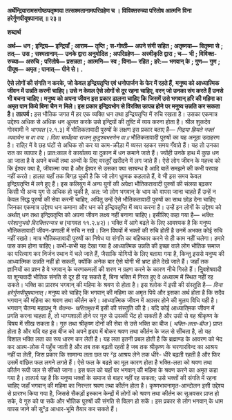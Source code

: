 **अर्थेन्द्रियारामसगोष्ठ्यतृष्णया** **तत्सश्मतानामपरिग्रहेण च ।** **विविक्तरुच्या परितोष आत्मनि** **विना हरेर्गुणपीयूषपानात् ॥ २३॥** 

**शब्दार्थ** 

**अर्थ—** **धन** **; इन्द्रिय—** **इन्द्रियाँ** **; आराम—** **तृप्ति** **; स-गोष्ठी—** **अपने संगी सहित** **; अतृष्णया—** **वितृष्णा से** **; तत्—** **उस** **;** **सश्मतानाम्—** **उनके द्वारा अनुमोदित** **; अपरिग्रहेण—** **अस्वीकृति द्वारा** **; च—** **भी** **; विविक्त-रुच्या—** **अरुचि** **; परितोषे—** **प्रसन्नता** **;** **आत्मनि—** **स्व** **; विना—** **रहित** **; हरे:—** **भगवान् के** **; गुण—** **गुण** **; पीयूष—** **अमृत** **; पानात्—** **पीने से।** **.** 

**ऐसे लोगों की संगति न करके, जो केवल इन्द्रियतृप्ति एवं धनोपार्जन के फेर में रहते हैं,** **मनुष्य को आध्यात्मिक जीवन में उन्नति करनी चाहिए। उसे न केवल ऐसे लोगों से दूर रहना** **चाहिए, वरन् जो उनका संग करते हैं उनसे भी बचना चाहिए। मनुष्य को अपना जीवन इस** **प्रकार ढालना चाहिए कि जिसमें उसे भगवान् हरि की महिमा का अमृत पान किये बिना चैन न** **मिले। इस प्रकार इन्द्रियभोग से विरक्ति उत्पन्न होने पर मनुष्य उन्नति कर सकता है।** **तात्पर्य :** इस भौतिक जगत में हर एक व्यक्ति धन तथा इन्द्रियतृप्ति में रुचि रखता है। उसका एकमात्र उद्देश्य अधिक से अधिक धन अॢजत करके उसे इन्द्रियों की तुष्टि में व्यय करना होता है। श्रील शुकदेव गोस्वामी ने *भागवत* (२.१.३) में भौतिकतावादी पुरुषों के लक्षण इस प्रकार बताए हैं— *निद्रया ह्रियते नक्तं व्यवायेन च वा वय:।* *दिवा चार्थेहया राजन् कुटुश्बभरणेन वा॥* भौतिकतावादी पुरुषों का यह अनूठा उदाहरण है। राति्र में वे छह घंटों से अधिक सो कर या काम-क्रीड़ा में व्यस्त रहकर समय गँवाते हैं। यह तो उनका रात का व्यापार है। प्रात:काल वे कार्यालय या दुकान में धन कमाने जाते हैं। ज्योंही उनके हाथ में कुछ धन आ जाता है वे अपने बच्चों तथा अन्यों के लिए वस्तुएँ खरीदने में लग जाते हैं। ऐसे लोग जीवन के महत्त्व को कि ईश्वर क्या है, जीवात्मा क्या है और ईश्वर से उसका क्या सश्बन्ध है आदि बातें समझने की कभी परवाह नहीं करते। हालत यहाँ तक बिगड़ चुकी है कि जो लोग धाॢमक कहलाते हैं, वे भी इस समय केवल इन्द्रियतृप्ति में लगे हुए हैं। इस कलियुग में अन्य युगों की अपेक्षा भौतिकतावादी पुरुषों की संलया बढ़कर किसी भी अन्य युग से अधिक हो चुकी है, अत: जो लोग भगवान् के धाम को वापस जाना चाहते हैं उन्हें न केवल सिद्ध पुरुषों की सेवा करनी चाहिए, अपितु उन्हें ऐसे भौतिकतावादी पुरुषों का साथ छोड़ देना चाहिए जिनका एकमात्र उद्देश्य धन कमाना और धन को इन्द्रियतृप्ति में व्यय करना है। उन्हें इन लोगों के उद्देश्य को अर्थात् धन तथा इन्द्रियतृप्ति को अपना जीवन लक्ष्य नहीं बनाना चाहिए। इसीलिए कहा गया है— *भक्ति: परेशानुभवो विरक्तिरन्यत्र च* (भागवत ११.२.४२)। भक्ति में आगे बढऩे के लिए आवश्यक है कि मनुष्य भौतिकतावादी जीवन-प्रणाली में रुचि न रखे। जिन विषयों में भक्तों की रुचि होती है उनमें अभक्त कोई रुचि नहीं रखते। मात्र भौतिकतावादी पुरुषों का निषेध या संगति का बहिष्कार करने से ही काम नहीं चलेगा। हमारे पास काम होना चाहिए। कभी-कभी यह देखा गया है आध्यात्मिक उन्नति की इच्छा वाले लोग भौतिक समाज का परित्याग कर निर्जन स्थान में चले जाते हैं, जैसाकि योगियों के लिए बताया गया है, किन्तु इससे मनुष्य की आध्यात्मिक उन्नति नहीं हो सकती, क्योंकि अनेक बार ऐसे योगी भी भ्रष्ट होते देखे जाते हैं। जहाँ तक ज्ञानियों का प्रश्न है वे भगवान् के चरणकमलों की शरण न ग्रहण करने के कारण नीचे गिरते हैं। निॢवशेषवादी या शून्यवादी भौतिक संगति से दूर ही रह सकते हैं, बिना भक्ति में निरत हुए वे अध्यात्म में स्थित नहीं रह सकते। भक्ति का प्रारश्भ भगवान् की महिमा के श्रवण से होता है। इस श्लोक में इसी की संस्तुति है— *विना हरेर्गुणपीयूषपानात्।* मनुष्य को चाहिए कि भगवान् की महिमा का अमृत पिये और इसका अर्थ होता है कि सदैव भगवान् की महिमा का श्रवण तथा कीर्तन करे। आध्यात्मिक जीवन में अग्रसर होने की मुलय विधि यही है। भगवान् चैतन्य महाप्रभु ने *चैतन्य-* *चरितामृत* में इसी की संस्तुति की है। यदि कोई आध्याति्मक जीवन में प्रगति करना चाहता है, तो भाग्यशाली होने पर गुरु से उसकी भेंट हो सकती है और उसी से वह श्रीकृष्ण के विषय में सीख सकता है। गुरु तथा श्रीकृष्ण दोनों की सेवा से उसे भक्ति का बीज ( *भक्ति-लता-बीज* ) प्राप्त होता है और यदि वह इस बीज को अपने हृदय में बोकर श्रवण तथा कीर्तन के जल से सींचता है, तो यह विशाल भक्ति लता का रूप धारण कर लेती है। यह लता इतनी प्रबल होती है कि ब्रह्माण्ड के आवरण को भेद कर आत्म-लोक में पहुँच जाती है और तब तक बढ़ती रहती है जब तक श्रीकृष्ण के चरणारविन्द का आश्रय नहीं पा लेती, जिस प्रकार कि सामान्य लता छत पर ²ढ़ आश्रय लेने तक धीरे- धीरे बढ़ती रहती है और फिर उसमें वांछित फल लगने लगते हैं। ऐसे फल के बढऩे का मूल कारण होता है भक्ति-लता को श्रवण तथा कीर्तन रूपी जल से सींचते जाना। इस फल को यहाँ पर भगवान् की महिमा के श्रवण करने का अमृत कहा गया है। तात्पर्य यह है कि मनुष्य भक्तों के समाज से बाहर नहीं रह सकता; उसे भक्तों की संगति में रहना चाहिए जहाँ भगवान् की महिमा का निरन्तर श्रवण तथा कीर्तन होता है। कृष्णभावनामृत-आन्दोलन इसी उद्देश्य से प्रारश्भ किया गया है, जिससे सैकड़ों इस्कान केन्द्रों में लोगों को श्रवण तथा कीर्तन का सुअवसर प्राप्त हो सके, वे गुरु को पा सकें और भौतिक पुरुषों की संगति से विलग हो सकें। इस प्रकार से लोग भगवान् के धाम वापस जाने की सु²ढ़ आधार-भूमि तैयार कर सकते हैं।  
